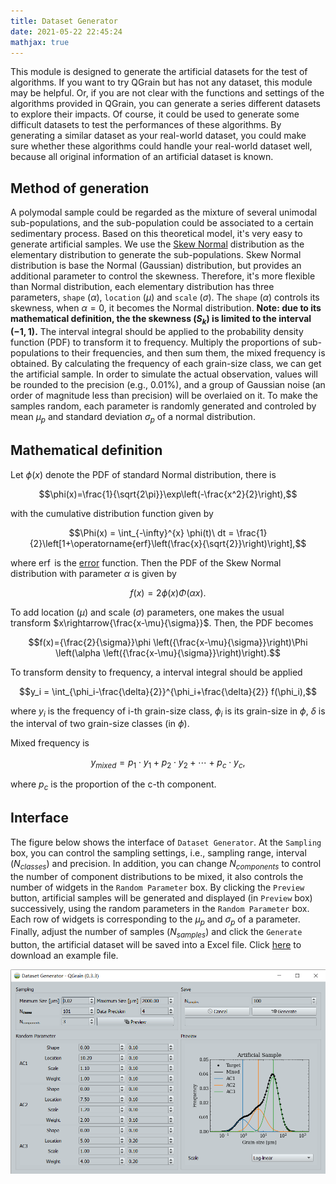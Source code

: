 ```yaml
---
title: Dataset Generator
date: 2021-05-22 22:45:24
mathjax: true
---
```


This module is designed to generate the artificial datasets for the test of algorithms. If you want to try QGrain but has not any dataset, this module may be helpful. Or, if you are not clear with the functions and settings of the algorithms provided in QGrain, you can generate a series different datasets to explore their impacts. Of course, it could be used to generate some difficult datasets to test the performances of these algorithms. By generating a similar dataset as your real-world dataset, you could make sure whether these algorithms could handle your real-world dataset well, because all original information of an artificial dataset is known.

## Method of generation

A polymodal sample could be regarded as the mixture of several unimodal sub-populations, and the sub-population could be associated to a certain sedimentary process. Based on this theoretical model, it's very easy to generate artificial samples. We use the [Skew Normal](https://en.wikipedia.org/wiki/Skew_normal_distribution) distribution as the elementary distribution to generate the sub-populations. Skew Normal distribution is base the Normal (Gaussian) distribution, but provides an additional parameter to control the skewness. Therefore, it's more flexible than Normal distribution, each elementary distribution has three parameters, `shape` ($\alpha$), `location` ($\mu$) and `scale` ($\sigma$). The `shape` ($\alpha$) controls its skewness, when $\alpha=0$, it becomes the Normal distribution. **Note: due to its mathematical definition, the the skewness ($S_k$) is limited to the interval $(-1,1)$.** The interval integral should be applied to the probability density function (PDF) to transform it to frequency. Multiply the proportions of sub-populations to their frequencies, and then sum them, the mixed frequency is obtained. By calculating the frequency of each grain-size class, we can get the artificial sample. In order to simulate the actual observation, values will be rounded to the precision (e.g., 0.01%), and a group of Gaussian noise (an order of magnitude less than precision) will be overlaied on it. To make the samples random, each parameter is randomly generated and controled by mean $\mu_p$ and standard deviation $\sigma_p$ of a normal distribution.

## Mathematical definition

Let $\phi(x)$ denote the PDF of standard Normal distribution, there is

$$\phi(x)=\frac{1}{\sqrt{2\pi}}\exp\left(-\frac{x^2}{2}\right),$$

with the cumulative distribution function given by

$$\Phi(x) = \int_{-\infty}^{x} \phi(t)\ dt = \frac{1}{2}\left[1+\operatorname{erf}\left(\frac{x}{\sqrt{2}}\right)\right],$$

where $\operatorname{erf}$ is the [error](https://en.wikipedia.org/wiki/Error_function) function. Then the PDF of the Skew Normal distribution with parameter $\alpha$ is given by

$$f(x)=2\phi(x)\Phi(\alpha x).$$

To add location ($\mu$) and scale ($\sigma$) parameters, one makes the usual transform $x\rightarrow{\frac{x-\mu}{\sigma}}$. Then, the PDF becomes

$$f(x)={\frac{2}{\sigma}}\phi \left({\frac{x-\mu}{\sigma}}\right)\Phi \left(\alpha \left({\frac{x-\mu}{\sigma}}\right)\right).$$

To transform density to frequency, a interval integral should be applied

$$y_i = \int_{\phi_i-\frac{\delta}{2}}^{\phi_i+\frac{\delta}{2}} f(\phi_i),$$

where $y_i$ is the frequency of i-th grain-size class, $\phi_i$ is its grain-size in $\phi$, $\delta$ is the interval of two grain-size classes (in $\phi$).

Mixed frequency is

$$y_{mixed} = p_1 \cdot y_1 + p_2 \cdot y_2 + \cdots + p_c \cdot y_c,$$

where $p_c$ is the proportion of the c-th component.

## Interface

The figure below shows the interface of `Dataset Generator`. At the `Sampling` box, you can control the sampling settings, i.e., sampling range, interval ($N_{classes}$) and precision. In addition, you can change $N_{components}$ to control the number of component distributions to be mixed, it also controls the number of widgets in the `Random Parameter` box. By clicking the `Preview` button, artificial samples will be generated and displayed (in `Preview` box) successively, using the random parameters in the `Random Parameter` box. Each row of widgets is corresponding to the $\mu_p$ and $\sigma_p$ of a parameter. Finally, adjust the number of samples ($N_{samples}$) and click the `Generate` button, the artificial dataset will be saved into a Excel file. Click [here](/datasets/artificial_dataset_example.xlsx) to download an example file.

![The screenshot of Dataset Generator's interface](/images/dataset_generator.png)
